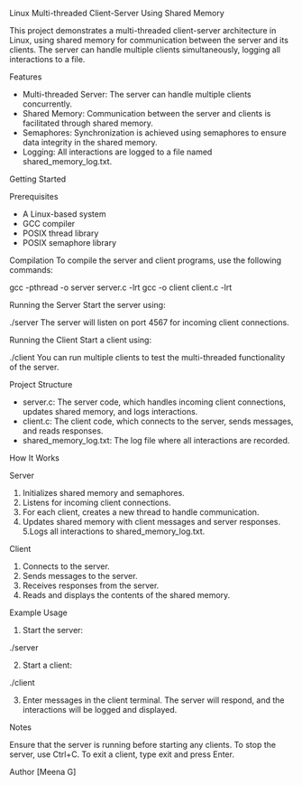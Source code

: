 Linux Multi-threaded Client-Server Using Shared Memory

This project demonstrates a multi-threaded client-server architecture in Linux, using shared memory for communication between the server and its clients. The server can handle multiple clients simultaneously, logging all interactions to a file.

Features
* Multi-threaded Server: The server can handle multiple clients concurrently.
* Shared Memory: Communication between the server and clients is facilitated through shared memory.
* Semaphores: Synchronization is achieved using semaphores to ensure data integrity in the shared memory.
* Logging: All interactions are logged to a file named shared_memory_log.txt.

Getting Started

Prerequisites
* A Linux-based system
* GCC compiler
* POSIX thread library
* POSIX semaphore library
  
Compilation
To compile the server and client programs, use the following commands:

gcc -pthread -o server server.c -lrt
gcc -o client client.c -lrt

Running the Server
Start the server using:

./server
The server will listen on port 4567 for incoming client connections.

Running the Client
Start a client using:

./client
You can run multiple clients to test the multi-threaded functionality of the server.

Project Structure

* server.c: The server code, which handles incoming client connections, updates shared memory, and logs interactions.
* client.c: The client code, which connects to the server, sends messages, and reads responses.
* shared_memory_log.txt: The log file where all interactions are recorded.

How It Works

Server

1. Initializes shared memory and semaphores.
2. Listens for incoming client connections.
3. For each client, creates a new thread to handle communication.
4. Updates shared memory with client messages and server responses.
5.Logs all interactions to shared_memory_log.txt.

Client

1. Connects to the server.
2. Sends messages to the server.
3. Receives responses from the server.
4. Reads and displays the contents of the shared memory.
   
Example Usage

1. Start the server:

./server

2. Start a client:

./client

3. Enter messages in the client terminal. The server will respond, and the interactions will be logged and displayed.

Notes

Ensure that the server is running before starting any clients.
To stop the server, use Ctrl+C.
To exit a client, type exit and press Enter.


Author
[Meena G]

